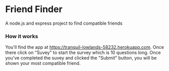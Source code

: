 # Friend Finder
A node.js and express project to find compatible friends

### How it works
You'll find the app at https://tranquil-lowlands-58232.herokuapp.com. Once there click on "Suvey" to start the survey which is 10 questions long. Once you've completed the suvey and clicked the "Submit" button, you will be shown your most compatible friend.